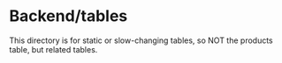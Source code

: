 # Backend/tables
This directory is for static or slow-changing tables, so NOT the products
table, but related tables.
